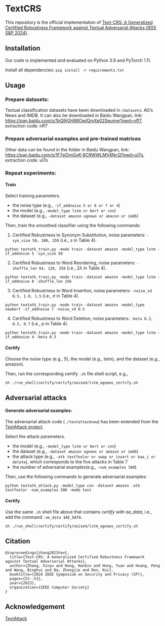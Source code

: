 # TextCRS

This repository is the official implementation of [Text-CRS: A Generalized Certified Robustness Framework against Textual Adversarial Attacks (IEEE S&amp;P 2024)](https://www.computer.org/csdl/proceedings-article/sp/2024/313000a053/1RjEas5x5aU).

## Installation

Our code is implemented and evaluated on Python 3.9 and PyTorch 1.11.

Install all dependencies: ```pip install -r requirements.txt```

## Usage

### Prepare datasets:

Textual classification datasets have been downloaded in ```/datasets```: AG’s News and IMDB. 
It can also be downloaded in Baidu Wangpan, link: https://pan.baidu.com/s/1bQ9jGH88OwIQmXe02Seumw?pwd=nff7, extraction code: nff7

### Prepare adversarial examples and pre-trained matrices
Other data can be found in the folder in Baidu Wangpan, link: https://pan.baidu.com/s/1F7sIOmGxK-8CRWWLMV4NcQ?pwd=ul7o, extraction code: ul7o 

### Repeat experiments:

#### Train 

Select training parameters.

- the noise type (e.g., ```-if_addnoise 5 or 8 or 7 or 4```)
- the model (e.g., ```-model_type lstm or bert or cnn```)
- the dataset (e.g., ```-dataset amazon agnews or amazon or imdb```)

Then, train the smoothed classifier using the following commands:

1. Certified Robustness to Synonym Substitution, noise parameters: ```-syn_size 50, 100, 250``` (i.e., $s$ in Table 4).

```
python textatk_train.py -mode train -dataset amazon -model_type lstm -if_addnoise 5 -syn_size 50
```

2. Certified Robustness to Word Reordering, noise parameters: ```-shuffle_len 64, 128, 256``` (i.e., $2\lambda$ in Table 4).

```
python textatk_train.py -mode train -dataset amazon -model_type lstm -if_addnoise 8 -shuffle_len 256
```

3. Certified Robustness to Word Insertion, noise parameters: ```-noise_sd 0.5, 1.0, 1.5``` (i.e., $\sigma$ in Table 4).

```
python textatk_train.py -mode train -dataset amazon -model_type newbert -if_addnoise 7 -noise_sd 0.5
```

4. Certified Robustness to Word Deletion, noise parameters: ```-beta 0.3, 0.5, 0.7``` (i.e., $p$ in Table 4).

```
python textatk_train.py -mode train -dataset amazon -model_type lstm -if_addnoise 4 -beta 0.3
```

#### Certify 

Choose the noise type (e.g., 5), the model (e.g., lstm), and the dataset (e.g., amazon).

Then, run the corresponding certify ```.sh``` file shell script, e.g., 

```
sh ./run_shell/certify/certify/noise4/lstm_agnews_certify.sh
```

## Adversarial attacks

#### Generate adversarial examples:

The adversarial attack code (```./textattacknew```) has been extended from the [TextAttack project](https://github.com/QData/TextAttack/).

Select the attack parameters. 

- the model (e.g., ```-model_type lstm or bert or cnn```)
- the dataset (e.g., ```-dataset amazon agnews or amazon or imdb```)
- the attack type (e.g., ```-atk textfooler or swap or insert or bae_i or delete```), which corresponds to the five attacks in Table 7
- the number of adversarial examples(e.g., ```-num_examples 500```)

Then, use the following commands to generate adversarial examples:

```
python textatk_attack.py -model_type cnn -dataset amazon -atk textfooler -num_examples 500 -mode test
```

#### Certify 

Use the same ```.sh``` shell file above that contains _certify with ae_data_, i.e., add the command ```-ae_data $AE_DATA```.

```
sh ./run_shell/certify/certify/noise4/lstm_agnews_certify.sh
```


## Citation

```
@inproceedings{zhang2023text,
  title={Text-CRS: A Generalized Certified Robustness Framework against Textual Adversarial Attacks},
  author={Zhang, Xinyu and Hong, Hanbin and Hong, Yuan and Huang, Peng and Wang, Binghui and Ba, Zhongjie and Ren, Kui},
  booktitle={2024 IEEE Symposium on Security and Privacy (SP)},
  pages={53--53},
  year={2023},
  organization={IEEE Computer Society}
}
```

## Acknowledgement

[TextAttack](https://github.com/QData/TextAttack)


